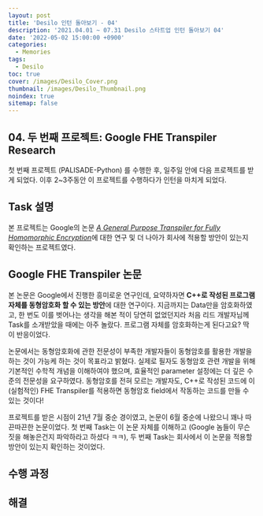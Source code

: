 ```yaml
---
layout: post
title: 'Desilo 인턴 돌아보기 - 04'
description: '2021.04.01 ~ 07.31 Desilo 스타트업 인턴 돌아보기 04'
date: '2022-05-02 15:00:00 +0900'
categories:
  - Memories
tags:
  - Desilo
toc: true
cover: /images/Desilo_Cover.png
thumbnail: /images/Desilo_Thumbnail.png
noindex: true
sitemap: false
---
```


## 04. 두 번째 프로젝트: Google FHE Transpiler Research
첫 번째 프로젝트 (PALISADE-Python) 를 수행한 후, 일주일 안에 다음 프로젝트를 받게 되었다. 이후 2~3주동안 이 프로젝트를 수행하다가 인턴을 마치게 되었다. 

<!-- more -->

## Task 설명
본 프로젝트는 Google의 논문 [*A General Purpose Transpiler for Fully Homomorphic Encryption*](https://research.google/pubs/pub50428/)에 대한 연구 및 더 나아가 회사에 적용할 방안이 있는지 확인하는 프로젝트였다. 

## Google FHE Transpiler 논문
본 논문은 Google에서 진행한 흥미로운 연구인데, 요약하자면 **C++로 작성된 프로그램 자체를 동형암호화 할 수 있는 방안**에 대한 연구이다. 지금까지는 Data만을 암호화하였고, 한 번도 이를 벗어나는 생각을 해본 적이 당연히 없었던지라 처음 리드 개발자님께 Task를 소개받았을 때에는 아주 놀랐다. 프로그램 자체를 암호화하는게 된다고요? 딱 이 반응이었다. 

논문에서는 동형암호화에 관한 전문성이 부족한 개발자들이 동형암호를 활용한 개발을 하는 것이 가능케 하는 것이 목표라고 밝혔다. 실제로 필자도 동형암호 관련 개발을 위해 기본적인 수학적 개념을 이해하여야 했으며, 효율적인 parameter 설정에는 더 깊은 수준의 전문성을 요구하였다. 동형암호를 전혀 모르는 개발자도, C++로 작성된 코드에 이 (실험적인) FHE Transpiler를 적용하면 동형암호 field에서 작동하는 코드를 만들 수 있는 것이다!

프로젝트를 받은 시점이 21년 7월 중순 경이였고, 논문이 6월 중순에 나왔으니 꽤나 따끈따끈한 논문이었다. 첫 번째 Task는 이 논문 자체를 이해하고 (Google 놈들이 무슨 짓을 해놓은건지 파악하라고 하셨다 ㅋㅋ),  두 번째 Task는 회사에서 이 논문을 적용할 방안이 있는지 확인하는 것이었다. 

## 수행 과정


## 해결
